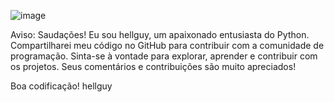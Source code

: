 ![image](https://github.com/helguyuser1/MyCodes---Python/assets/129449907/afc6a701-f96f-4499-b930-3c317fe02b90)

Aviso:
Saudações! Eu sou hellguy, um apaixonado entusiasta do Python. Compartilharei meu código no GitHub para contribuir com a comunidade de programação. Sinta-se à vontade para explorar, aprender e contribuir com os projetos. Seus comentários e contribuições são muito apreciados!

Boa codificação! hellguy
